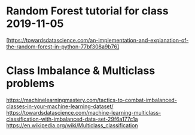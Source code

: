 # Random Forest tutorial for class 2019-11-05

[https://towardsdatascience.com/an-implementation-and-explanation-of-the-random-forest-in-python-77bf308a9b76]

# Class Imbalance & Multiclass problems

https://machinelearningmastery.com/tactics-to-combat-imbalanced-classes-in-your-machine-learning-dataset/
https://towardsdatascience.com/machine-learning-multiclass-classification-with-imbalanced-data-set-29f6a177c1a
https://en.wikipedia.org/wiki/Multiclass_classification
